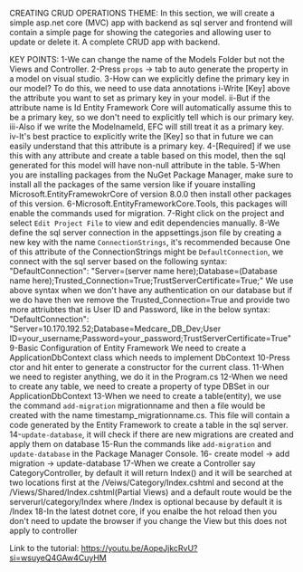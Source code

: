CREATING CRUD OPERATIONS
THEME:
In this section, we will create a simple asp.net core (MVC) app with backend as sql server and frontend will contain a simple page for showing the categories and allowing user to update or delete it. A complete CRUD app with backend.

KEY POINTS:
1-We can change the name of the Models Folder but not the Views and Controller.
2-Press `props` -> tab to auto generate the property in a model on visual studio.
3-How can we explicitly define the primary key in our model?
To do this, we need to use data annotations
i-Write [Key] above the attribute you want to set as primary key in your model.
ii-But if the attribute name is Id Entity Framework Core will automatically assume this to be a primary key, so we don't need to explicitly tell which is our primary key.
iii-Also if we write the ModelnameId, EFC will still treat it as a primary key.
iv-It's best practice to explicitly write the [Key] so that in future we can easily understand that this attribute is a primary key.
4-[Required] if we use this with any attribute and create a table based on this model, then the sql generated for this model will have non-null attribute in the table.
5-When you are installing packages from the NuGet Package Manager, make sure to install all the packages of the same version like if youare installing Microsoft.EntityFramewokrCore of version 8.0.0 then install other packages of this version.
6-Microsoft.EntityFrameworkCore.Tools, this packages will enable the commands used for migration.
7-Right click on the project and select `Edit Project File` to view and edit dependencies manually.
8-We define the sql server connection in the appsettings.json file by creating a new key with the name `ConnectionStrings`, it's recommended because
One of this attribute of the ConnectionStrings might be `DefaultConnection`, we connect with the sql server based on the following syntax:
"DefaultConnection": "Server=(server name here);Database=(Database name here);Trusted_Connection=True;TrustServerCertificate=True;"
We use above syntax when we don't have any authentication on our database but if we do have then we remove the Trusted_Connection=True
and provide two more attriubtes that is User ID and Password, like in the below syntax:
"DefaultConnection": "Server=10.170.192.52;Database=Medcare_DB_Dev;User ID=your_username;Password=your_password;TrustServerCertificate=True"
9-Basic Configuration of Entity Framework
We need to create a ApplicationDbContext class which needs to implement DbContext
10-Press ctor and hit enter to generate a constructor for the current class.
11-When we need to register anything, we do it in the Program.cs
12-When we need to create any table, we need to create a property of type DBSet in our ApplicationDbContext
13-When we need to create a table(entity), we use the command `add-migration` migrationname
and then a file would be created with the name timestamp_migrationname.cs. This file will contain a code generated by the Entity Framework
to create a table in the sql server.
14-`update-database`, it will check if there are new migrations are created and apply them on database
15-Run the commands like `add-migration` and `update-database` in the Package Manager Console.
16- create model -> add migration -> update-database
17-When we create a Controller say CategoryController, by default it will return Index()
and it will be searched at two locations first at the /Veiws/Category/Index.cshtml and second at the /Views/Shared/Index.cshtml(Partial Views)
and a default route would be the serverurl/category/Index where /Index is optional because by default it is /Index
18-In the latest dotnet core, if you enalbe the hot reload then you don't need to update the browser if you change the View but this does not apply to controller





Link to the tutorial: https://youtu.be/AopeJjkcRvU?si=wsuyeQ4GAw4CuyHM
